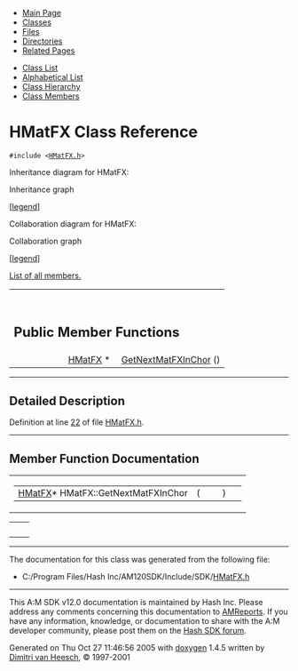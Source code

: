 <div class="tabs">

- [Main Page](index.md)
- <span id="current">[Classes](annotated.md)</span>
- [Files](files.md)
- [Directories](dirs.md)
- [Related Pages](pages.md)

</div>

<div class="tabs">

- [Class List](annotated.md)
- [Alphabetical List](classes.md)
- [Class Hierarchy](hierarchy.md)
- [Class Members](functions.md)

</div>

# HMatFX Class Reference

`#include <`<a href="HMatFX_8h-source.md" class="el"><code>HMatFX.h</code></a>`>`

Inheritance diagram for HMatFX:

<span class="image placeholder" original-image-src="classHMatFX__inherit__graph.gif" original-image-title="" border="0" usemap="#HMatFX__inherit__map">Inheritance graph</span>

\[[legend](graph_legend.md)\]

Collaboration diagram for HMatFX:

<span class="image placeholder" original-image-src="classHMatFX__coll__graph.gif" original-image-title="" border="0" usemap="#HMatFX__coll__map">Collaboration graph</span>

\[[legend](graph_legend.md)\]

[List of all members.](classHMatFX-members.md)

<table data-border="0" data-cellpadding="0" data-cellspacing="0">
<colgroup>
<col style="width: 50%" />
<col style="width: 50%" />
</colgroup>
<tbody>
<tr>
<td></td>
<td></td>
</tr>
<tr>
<td colspan="2"><br />
&#10;<h2 id="public-member-functions">Public Member Functions</h2></td>
</tr>
<tr>
<td class="memItemLeft" style="text-align: right;" data-nowrap="" data-valign="top"><a href="classHMatFX.md" class="el">HMatFX</a> * </td>
<td class="memItemRight" data-valign="bottom"><a href="classHMatFX.md#be971177669ac2a7137a22c3e80c6d32" class="el">GetNextMatFXInChor</a> ()</td>
</tr>
</tbody>
</table>

------------------------------------------------------------------------

<span id="_details"></span>

## Detailed Description

Definition at line <a href="HMatFX_8h-source.md#l00022" class="el">22</a> of file <a href="HMatFX_8h-source.md" class="el">HMatFX.h</a>.

------------------------------------------------------------------------

## Member Function Documentation

<span id="be971177669ac2a7137a22c3e80c6d32" class="anchor"></span>

<table class="mdTable" data-cellpadding="2" data-cellspacing="0">
<colgroup>
<col style="width: 100%" />
</colgroup>
<tbody>
<tr>
<td class="mdRow"><table data-cellpadding="0" data-cellspacing="0" data-border="0">
<tbody>
<tr>
<td class="md" data-nowrap="" data-valign="top"><a href="classHMatFX.md" class="el">HMatFX</a>* HMatFX::GetNextMatFXInChor</td>
<td class="md" data-valign="top">( </td>
<td class="mdname1" data-valign="top" data-nowrap=""></td>
<td class="md" data-valign="top"> ) </td>
<td class="md" data-nowrap=""></td>
</tr>
</tbody>
</table></td>
</tr>
</tbody>
</table>

|     |     |
|-----|-----|
|     |     |

------------------------------------------------------------------------

The documentation for this class was generated from the following file:

- C:/Program Files/Hash Inc/AM120SDK/Include/SDK/<a href="HMatFX_8h-source.md" class="el">HMatFX.h</a>

------------------------------------------------------------------------

<span class="small">This A:M SDK v12.0 documentation is maintained by Hash Inc. Please address any comments concerning this documentation to [AMReports](http://www.hash.com/reports). If you have any information, knowledge, or documentation to share with the A:M developer community, please post them on the [Hash SDK forum](http://www.hash.com/forums/index.php?showforum=11).</span>

Generated on Thu Oct 27 11:46:56 2005 with [<span class="image placeholder" original-image-src="doxygen.png" original-image-title="" height="45" width="100" align="middle" border="0">doxygen</span>](http://www.doxygen.org/index.html) 1.4.5 written by [Dimitri van Heesch](mailto:dimitri@stack.nl), © 1997-2001
